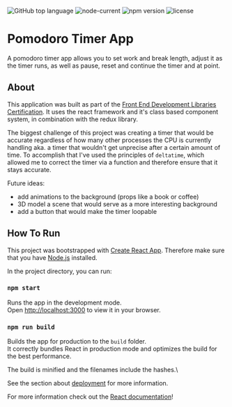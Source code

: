 <img alt="GitHub top language" src="https://img.shields.io/github/languages/top/Normaly0/work_break_timer"> <img alt="node-current" src="https://img.shields.io/node/v/v"> <img alt="npm version" src="https://img.shields.io/badge/npm-v8.1.0-blue"> <img alt="license" src="https://img.shields.io/badge/License-GPL%20-orange">

# Pomodoro Timer App

A pomodoro timer app allows you to set work and break length, adjust it as the timer runs, as well as pause, reset and continue the timer and at point.

## About

This application was built as part of the [Front End Development Libraries Certification](https://www.freecodecamp.org/certification/normaly/front-end-development-libraries).
It uses the react framework and it's class based component system, in combination with the redux library.

The biggest challenge of this project was creating a timer that would be accurate regardless of how many other processes the CPU is currently handling aka. a timer that wouldn't get unprecise after a certain amount of time. To accomplish that I've used the principles of `deltatime`, which allowed me to correct the timer via a function and therefore ensure that it stays accurate.

Future ideas:
- add animations to the background (props like a book or coffee)
- 3D model a scene that would serve as a more interesting background
- add a button that would make the timer loopable


## How To Run

This project was bootstrapped with [Create React App](https://github.com/facebook/create-react-app).
Therefore make sure that you have [Node.js](https://nodejs.org/en/) installed.

In the project directory, you can run:

### `npm start`

Runs the app in the development mode.\
Open [http://localhost:3000](http://localhost:3000) to view it in your browser.

### `npm run build`

Builds the app for production to the `build` folder.\
It correctly bundles React in production mode and optimizes the build for the best performance.

The build is minified and the filenames include the hashes.\

See the section about [deployment](https://facebook.github.io/create-react-app/docs/deployment) for more information.

For more information check out the [React documentation](https://reactjs.org/)!
